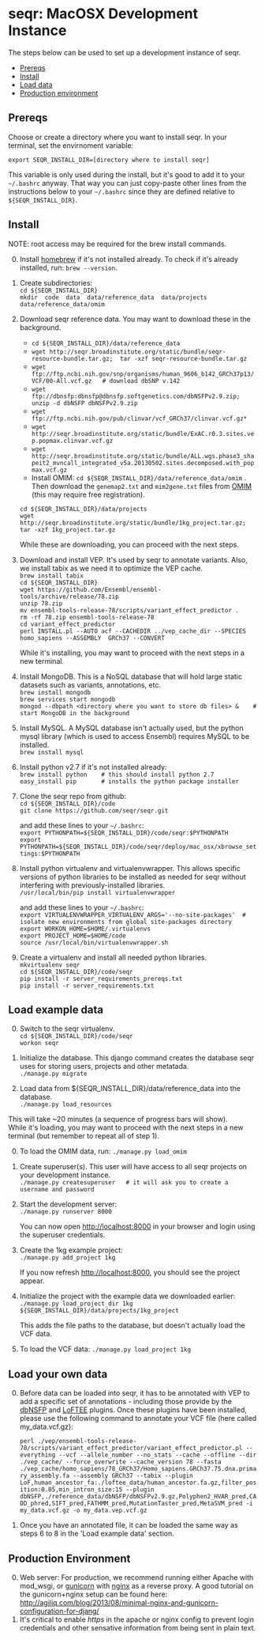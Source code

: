 
seqr: MacOSX Development Instance
====================================

The steps below can be used to set up a development instance of seqr.

<!-- START doctoc generated TOC please keep comment here to allow auto update -->
<!-- DON'T EDIT THIS SECTION, INSTEAD RE-RUN doctoc TO UPDATE -->
- [Prereqs](#prereqs)
- [Install](#install)
- [Load data](#load-your-own-data)
- [Production environment](#production-environment)

<!-- END doctoc generated TOC please keep comment here to allow auto update -->

## Prereqs

Choose or create a directory where you want to install seqr. 
In your terminal, set the envirnoment variable:  

`export SEQR_INSTALL_DIR=[directory where to install seqr]`   

This variable is only used during the install, but it's good to add it 
to your `~/.bashrc` anyway. 
That way you can just copy-paste other lines from the instructions below to your `~/.bashrc` since they are defined 
relative to `${SEQR_INSTALL_DIR}`. 

## Install

NOTE: root access may be required for the brew install commands. 

0. Install [homebrew](http://brew.sh/) if it's not installed already. To check if it's already installed, run: `brew --version`.  
  
0. Create subdirectories:  
   `cd ${SEQR_INSTALL_DIR}`  
   `mkdir  code  data  data/reference_data  data/projects  data/reference_data/omim`  
  
0. Download seqr reference data. You may want to download these in the background. 
    - `cd ${SEQR_INSTALL_DIR}/data/reference_data`  
    - `wget http://seqr.broadinstitute.org/static/bundle/seqr-resource-bundle.tar.gz;  tar -xzf seqr-resource-bundle.tar.gz`  
    - `wget ftp://ftp.ncbi.nih.gov/snp/organisms/human_9606_b142_GRCh37p13/VCF/00-All.vcf.gz   # download dbSNP v.142`  
    - `wget ftp://dbnsfp:dbnsfp@dbnsfp.softgenetics.com/dbNSFPv2.9.zip;  unzip -d dbNSFP dbNSFPv2.9.zip`  
    - `wget ftp://ftp.ncbi.nih.gov/pub/clinvar/vcf_GRCh37/clinvar.vcf.gz*`  
    - `wget http://seqr.broadinstitute.org/static/bundle/ExAC.r0.3.sites.vep.popmax.clinvar.vcf.gz`  
    - `wget http://seqr.broadinstitute.org/static/bundle/ALL.wgs.phase3_shapeit2_mvncall_integrated_v5a.20130502.sites.decomposed.with_popmax.vcf.gz`  
     - Install OMIM: `cd ${SEQR_INSTALL_DIR}/data/reference_data/omim` . Then download the `genemap2.txt` and `mim2gene.txt` files from [OMIM](http://www.omim.org/downloads) (this may require free registration).
    
    `cd ${SEQR_INSTALL_DIR}/data/projects`  
    `wget http://seqr.broadinstitute.org/static/bundle/1kg_project.tar.gz;  tar -xzf 1kg_project.tar.gz`  

    While these are downloading, you can proceed with the next steps.  

0. Download and install VEP. It's used by seqr to annotate variants. Also, we install tabix as we need it to optimize the VEP cache.  
   `brew install tabix`  
   `cd ${SEQR_INSTALL_DIR}`  
   `wget https://github.com/Ensembl/ensembl-tools/archive/release/78.zip`  
   `unzip 78.zip`  
   `mv ensembl-tools-release-78/scripts/variant_effect_predictor .`  
   `rm -rf 78.zip ensembl-tools-release-78`  
   `cd variant_effect_predictor`  
   `perl INSTALL.pl --AUTO acf --CACHEDIR ../vep_cache_dir --SPECIES homo_sapiens --ASSEMBLY  GRCh37 --CONVERT`  

   While it's installing, you may want to proceed with the next steps in a new terminal.  

0. Install MongoDB. This is a NoSQL database that will hold large static datasets such as variants, annotations, etc.  
   `brew install mongodb`  
   `brew services start mongodb`  
   `mongod --dbpath <directory where you want to store db files> &    # start MongoDB in the background`  

0. Install MySQL. A MySQL database isn't actually used, but the python mysql library (which is used to access Ensembl) requires MySQL to be installed.  
   `brew install mysql`  
  
0. Install python v2.7 if it's not installed already:  
   `brew install python    # this should install python 2.7`  
   `easy_install pip       # installs the python package installer`  
  
0. Clone the seqr repo from github:  
   `cd ${SEQR_INSTALL_DIR}/code`  
   `git clone https://github.com/seqr/seqr.git`  

   and add these lines to your `~/.bashrc`:  
   `export PYTHONPATH=${SEQR_INSTALL_DIR}/code/seqr:$PYTHONPATH`  
   `export PYTHONPATH=${SEQR_INSTALL_DIR}/code/seqr/deploy/mac_osx/xbrowse_settings:$PYTHONPATH`  

0. Install python virtualenv and virtualenvwrapper. This allows specific versions of python libraries to be installed as needed for seqr without interfering with previously-installed libraries.  
   `/usr/local/bin/pip install virtualenvwrapper`  

   and add these lines to your `~/.bashrc`:  
   `export VIRTUALENVWRAPPER_VIRTUALENV_ARGS='--no-site-packages'  #  isolate new environments from global site-packages directory`  
   `export WORKON_HOME=$HOME/.virtualenvs`  
   `export PROJECT_HOME=$HOME/code`  
   `source /usr/local/bin/virtualenvwrapper.sh`  
  
0. Create a virtualenv and install all needed python libraries.  
   `mkvirtualenv seqr`  
   `cd ${SEQR_INSTALL_DIR}/code/seqr`  
   `pip install -r server_requirements_prereqs.txt`  
   `pip install -r server_requirements.txt`  


## Load example data

0. Switch to the seqr virtualenv.  
   `cd ${SEQR_INSTALL_DIR}/code/seqr`  
   `workon seqr`  
   
0. Initialize the database. This django command creates the database seqr uses for storing users, projects and other metatada.  
   `./manage.py migrate`  

0. Load data from ${SEQR_INSTALL_DIR}/data/reference_data into the database.  
   `./manage.py load_resources`  
   
  This will take ~20 minutes (a sequence of progress bars will show).  
  While it's loading, you may want to proceed with the next steps in a new terminal (but remember to repeat all of step 1).

0.  To load the OMIM data, run: 
   `./manage.py load_omim`  

0. Create superuser(s). This user will have access to all seqr projects on your development instance.  
   `./manage.py createsuperuser   # it will ask you to create a username and password`  

0. Start the development server:  
   `./manage.py runserver 8000`  

    You can now open [http://localhost:8000](http://localhost:8000) in your browser and login using the superuser credentials.  

0. Create the 1kg example project:  
   `./manage.py add_project 1kg`  
   
   If you now refresh [http://localhost:8000](http://localhost:8000), you should see the project appear.  

0. Initialize the project with the example data we downloaded earlier:  
   `./manage.py load_project_dir 1kg ${SEQR_INSTALL_DIR}/data/projects/1kg_project`  
   
   This adds the file paths to the database, but doesn't actually load the VCF data.  

0. To load the VCF data:
   `./manage.py load_project 1kg`



## Load your own data

0. Before data can be loaded into seqr, it has to be annotated with VEP to add a specific set of annotations - including those provide by the [dbNSFP](http://www.ensembl.info/ecode/loftee/) and [LoFTEE](http://www.ensembl.info/ecode/loftee/) plugins. Once these plugins have been installed, please use the following command to annotate your VCF file (here called my_data.vcf.gz): 
 
   ```perl ./vep/ensembl-tools-release-78/scripts/variant_effect_predictor/variant_effect_predictor.pl --everything --vcf --allele_number --no_stats --cache --offline --dir ./vep_cache/ --force_overwrite --cache_version 78 --fasta ./vep_cache/homo_sapiens/78_GRCh37/Homo_sapiens.GRCh37.75.dna.primary_assembly.fa --assembly GRCh37 --tabix --plugin LoF,human_ancestor_fa:./loftee_data/human_ancestor.fa.gz,filter_position:0.05,min_intron_size:15 --plugin dbNSFP,./reference_data/dbNSFP/dbNSFPv2.9.gz,Polyphen2_HVAR_pred,CADD_phred,SIFT_pred,FATHMM_pred,MutationTaster_pred,MetaSVM_pred -i my_data.vcf.gz -o my_data.vep.vcf.gz```

0. Once you have an annotated file, it can be loaded the same way as steps 6 to 8 in the 'Load example data' section. 



## Production Environment

0. Web server: For production, we recommend running either Apache with mod_wsgi, or [gunicorn](https://pypi.python.org/pypi/gunicorn/) with [nginx](http://nginx.org/en/) as a reverse proxy. A good tutorial on the gunicorn+nginx setup can be found here: http://agiliq.com/blog/2013/08/minimal-nginx-and-gunicorn-configuration-for-djang/
2. It's critical to enable *https* in the apache or nginx config to prevent login credentials and other sensative information from being sent in plain text. 


